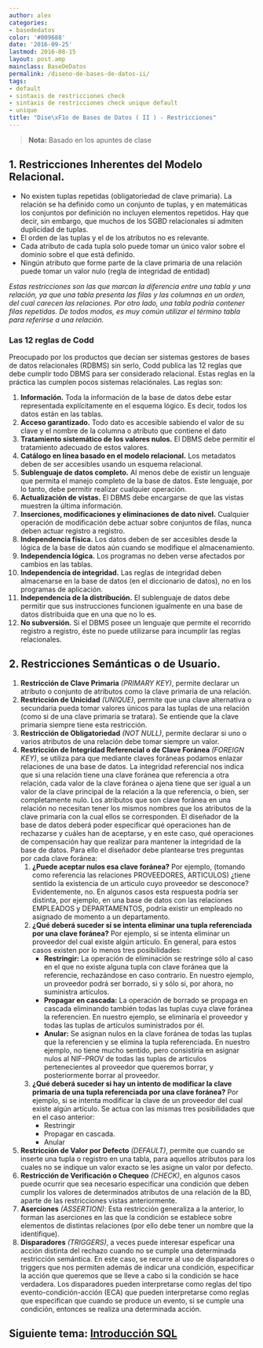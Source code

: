 ```yaml
---
author: alex
categories:
- basededatos
color: '#009688'
date: '2016-09-25'
lastmod: 2016-08-15
layout: post.amp
mainclass: BaseDeDatos
permalink: /diseno-de-bases-de-datos-ii/
tags:
- default
- sintaxis de restricciones check
- sintaxis de restricciones check unique default
- unique
title: "Dise\xF1o de Bases de Datos ( II ) - Restricciones"
---
```


> __Nota:__ Basado en los apuntes de clase



## 1. Restricciones Inherentes del Modelo Relacional.

<!--more--><!--ad-->

- No existen tuplas repetidas (obligatoriedad de clave primaria). La relación se ha definido como un conjunto de tuplas, y en matemáticas los conjuntos por definición no incluyen elementos repetidos. Hay que decir, sin embargo, que muchos de los SGBD relacionales sí admiten duplicidad de tuplas.
- El orden de las tuplas y el de los atributos no es relevante.
- Cada atributo de cada tupla solo puede tomar un único valor sobre el dominio sobre el que está definido.
- Ningún atributo que forme parte de la clave primaria de una relación puede tomar un valor nulo (regla de integridad de entidad)

_Estas restricciones son las que marcan la diferencia entre una tabla y una relación, ya que una tabla presenta las filas y las columnas en un orden, del cual carecen las relaciones. Por otro lado, una tabla podría contener filas repetidas. De todos modos, es muy común utilizar el término tabla para referirse a una relación._

### Las 12 reglas de Codd

Preocupado por los productos que decían ser sistemas gestores de bases de datos relacionales (RDBMS) sin serlo, Codd publica las 12 reglas que debe cumplir todo DBMS para ser considerado relacional. Estas reglas en la práctica las cumplen pocos sistemas relaciónales. Las reglas son:

1. **Información.** Toda la información de la base de datos debe estar representada explícitamente en el esquema lógico. Es decir, todos los datos están en las tablas.
2. **Acceso garantizado.** Todo dato es accesible sabiendo el valor de su clave y el nombre de la columna o atributo que contiene el dato
3. **Tratamiento sistemático de los valores nulos.** El DBMS debe permitir el tratamiento adecuado de estos valores.
4. **Catálogo en línea basado en el modelo relacional.** Los metadatos deben de ser accesibles usando un esquema relacional.
5. **Sublenguaje de datos completo.** Al menos debe de existir un lenguaje que permita el manejo completo de la base de datos. Este lenguaje, por lo tanto, debe permitir realizar cualquier operación.
6. **Actualización de vistas.** El DBMS debe encargarse de que las vistas muestren la última información.
7. **Inserciones, modificaciones y eliminaciones de dato nivel.** Cualquier operación de modificación debe actuar sobre conjuntos de filas, nunca deben actuar registro a registro.
8. **Independencia física.** Los datos deben de ser accesibles desde la lógica de la base de datos aún cuando se modifique el almacenamiento.
9. **Independencia lógica.** Los programas no deben verse afectados por cambios en las tablas.
10. **Independencia de integridad.** Las reglas de integridad deben almacenarse en la base de datos (en el diccionario de datos), no en los programas de aplicación.
11. **Independencia de la distribución.** El sublenguaje de datos debe permitir que sus instrucciones funcionen igualmente en una base de datos distribuida que en una que no lo es.
12. **No subversión.** Si el DBMS posee un lenguaje que permite el recorrido registro a registro, éste no puede utilizarse para incumplir las reglas relacionales.

## 2. Restricciones Semánticas o de Usuario.

1.  **Restricción de Clave Primaria** _(PRIMARY KEY)_, permite declarar un atributo o conjunto de atributos como la clave primaria de una relación.
2.  **Restricción de Unicidad** _(UNIQUE)_, permite que una clave alternativa o secundaria pueda tomar valores únicos para las tuplas de una relación (como si de una clave primaria se tratara). Se entiende que la clave primaria siempre tiene esta restricción.
3.  **Restricción de Obligatoriedad** _(NOT NULL)_, permite declarar si uno o varios atributos de una relación debe tomar siempre un valor.
4.  **Restricción de Integridad Referencial o de Clave Foránea** _(FOREIGN KEY)_, se utiliza para que mediante claves foráneas podamos enlazar relaciones de una base de datos. La integridad referencial nos indica que si una relación tiene una clave foránea que referencia a otra relación, cada valor de la clave foránea o ajena tiene que ser igual a un valor de la clave principal de la relación a la que referencia, o bien, ser completamente nulo. Los atributos que son clave foránea en una relación no necesitan tener los mismos nombres que los atributos de la clave primaria con la cual ellos se corresponden. El diseñador de la base de datos deberá poder especificar qué operaciones han de rechazarse y cuáles han de aceptarse, y en este caso, qué operaciones de compensación hay que realizar para mantener la integridad de la base de datos. Para ello el diseñador debe plantearse tres preguntas por cada clave foránea:
    1.  **¿Puede aceptar nulos esa clave foránea?** Por ejemplo, (tomando como referencia las relaciones PROVEEDORES, ARTICULOS) ¿tiene sentido la existencia de un articulo cuyo proveedor se desconoce? Evidentemente, no. En algunos casos esta respuesta podría ser distinta, por ejemplo, en una base de datos con las relaciones EMPLEADOS y DEPARTAMENTOS, podría existir un empleado no asignado de momento a un departamento.
    2.  **¿Qué deberá suceder si se intenta eliminar una tupla referenciada por una clave foránea?** Por ejemplo, si se intenta eliminar un proveedor del cual existe algún artículo. En general, para estos casos existen por lo menos tres posibilidades:
        *   **Restringir:** La operación de eliminación se restringe sólo al caso en el que no existe alguna tupla con clave foránea que la referencie, rechazándose en caso contrario. En nuestro ejemplo, un proveedor podrá ser borrado, si y sólo si, por ahora, no suministra artículos.
        *   **Propagar en cascada:** La operación de borrado se propaga en cascada eliminando también todas las tuplas cuya clave foránea la referencien. En nuestro ejemplo, se eliminaría el proveedor y todas las tuplas de artículos suministrados por él.
        *   **Anular:** Se asignan nulos en la clave foránea de todas las tuplas que la referencien y se elimina la tupla referenciada. En nuestro ejemplo, no tiene mucho sentido, pero consistiría en asignar nulos al NIF-PROV de todas las tuplas de articulos pertenecientes al proveedor que queremos borrar, y posteriormente borrar al proveedor.
    3.  **¿Qué deberá suceder si hay un intento de modificar la clave primaria de una tupla referenciada por una clave foránea?** Por ejemplo, si se intenta modificar la clave de un proveedor del cual existe algún artículo. Se actua con las mismas tres posibilidades que en el caso anterior:
        *   Restringir
        *   Propagar en cascada.
        *   Anular
5.  **Restricción de Valor por Defecto** _(DEFAULT)_, permite que cuando se inserte una tupla o registro en una tabla, para aquellos atributos para los cuales no se indique un valor exacto se les asigne un valor por defecto.
6.  **Restricción de Verificación o Chequeo** _(CHECK)_, en algunos casos puede ocurrir que sea necesario especificar una condición que deben cumplir los valores de determinados atributos de una relación de la BD, aparte de las restricciones vistas anteriormente.
7.  **Aserciones** _(ASSERTION)_: Esta restricción generaliza a la anterior, lo forman las aserciones en las que la condición se establece sobre elementos de distintas relaciones (por ello debe tener un nombre que la identifique).
8.  **Disparadores** _(TRIGGERS)_, a veces puede interesar espeficar una acción distinta del rechazo cuando no se cumple una determinada restricción semántica. En este caso, se recurre al uso de disparadores o triggers que nos permiten además de indicar una condición, especificar la acción que queremos que se lleve a cabo si la condición se hace verdadera. Los disparadores pueden interpretarse como reglas del tipo evento-condición-acción (ECA) que pueden interpretarse como reglas que especifican que cuando se produce un evento, si se cumple una condición, entonces se realiza una determinada acción.

## Siguiente tema: [Introducción SQL][1]

  [1]: https://elbauldelprogramador.com/introduccion-sql-sql-introduction/